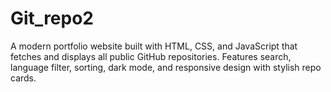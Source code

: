 # Git_repo2
A modern portfolio website built with HTML, CSS, and JavaScript that fetches and displays all public GitHub repositories. Features search, language filter, sorting, dark mode, and responsive design with stylish repo cards.
